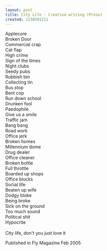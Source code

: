 ```yaml
---
layout: post
title: City Life - Creative writing (Prose)
created: 1230591211
---
```

Applecore<br>Broken Door<br>Commercial crap<br>Cat flap<br>High crime<br>Sign of the times<br>Night clubs<br>Seedy pubs<br>Rubbish bin<br>Collecting tin<br>Bus stop<br>Bent cop<br>Run down school<br>Drunken fool<br>Paedophile<br>Give us a smile<br>Traffic jam<br>Bang bang<br>Road work<br>Office jerk<br>Broken homes<br>Millennium dome<br>Drug dealer<br>Office cleaner<br>Broken bottle<br>Full throttle<br>Boarded up shops<br>Office blocks<br>Social life<br>Beaten up wife<br>Dodgy bloke<br>Being broke<br>Sick on the ground<br>Too much sound<br>Political shit<br>Hypocrite<br><br>City life, don't you just love it<br>


Published in Fly Magazine Feb 2005
